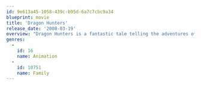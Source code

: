 ```yaml
---
id: 9e613a45-1058-439c-b95d-6a7c7cbc9a34
blueprint: movie
title: 'Dragon Hunters'
release_date: '2008-03-19'
overview: "Dragon Hunters is a fantastic tale telling the adventures of two dragon hunters: the world has become a vast conglomerate of islands of varying size and shape. This babbling universe is mainly peopled with ruthless rogues, surly peasants and illiterate, petty lords Their main concerns revolve around two fundamental rules : Eat and don't get eaten."
genres:
  -
    id: 16
    name: Animation
  -
    id: 10751
    name: Family
---
```

